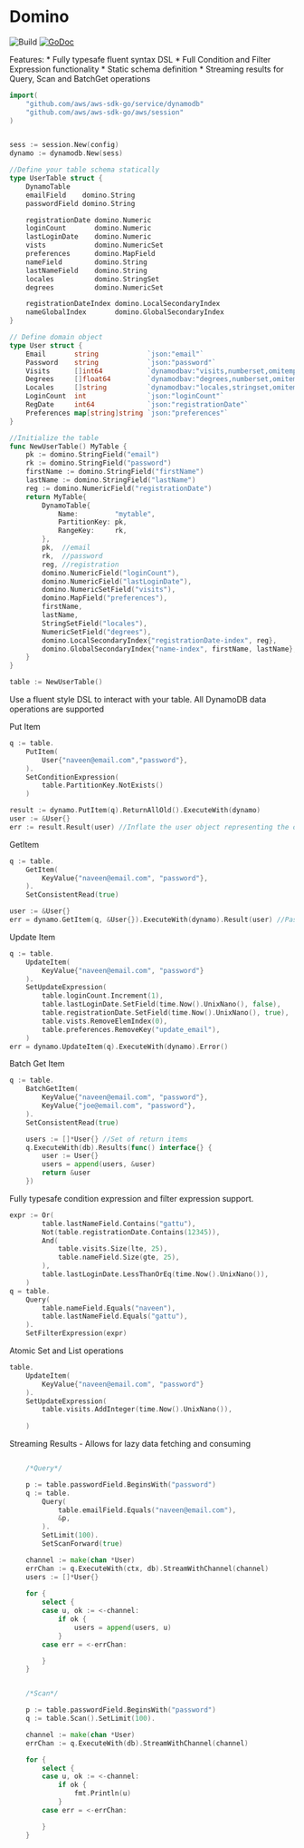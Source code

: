 # Domino
![Build](https://travis-ci.com/vsco/domino.svg?token=LzwQED4R8L5t9bYsDbah&branch=master)
[![GoDoc](https://godoc.org/github.com/vsco/domino?status.svg)](https://godoc.org/github.com/vsco/domino)


Features:
	* Fully typesafe fluent syntax DSL
	* Full Condition and Filter Expression functionality
	* Static schema definition
	* Streaming results for Query, Scan and BatchGet operations


```go
import(
	"github.com/aws/aws-sdk-go/service/dynamodb"
	"github.com/aws/aws-sdk-go/aws/session"
)


sess := session.New(config)
dynamo := dynamodb.New(sess)

//Define your table schema statically
type UserTable struct {
	DynamoTable
	emailField    domino.String
	passwordField domino.String

	registrationDate domino.Numeric
	loginCount       domino.Numeric
	lastLoginDate    domino.Numeric
	vists            domino.NumericSet
	preferences      domino.MapField
	nameField        domino.String
	lastNameField    domino.String
	locales          domino.StringSet
	degrees          domino.NumericSet

	registrationDateIndex domino.LocalSecondaryIndex
	nameGlobalIndex       domino.GlobalSecondaryIndex
}

// Define domain object
type User struct {
	Email       string            `json:"email"`
	Password    string            `json:"password"`
	Visits      []int64           `dynamodbav:"visits,numberset,omitempty"`
	Degrees     []float64         `dynamodbav:"degrees,numberset,omitempty"`
	Locales     []string          `dynamodbav:"locales,stringset,omitempty"`
	LoginCount  int               `json:"loginCount"`
	RegDate     int64             `json:"registrationDate"`
	Preferences map[string]string `json:"preferences"`
}

//Initialize the table
func NewUserTable() MyTable {
	pk := domino.StringField("email")
	rk := domino.StringField("password")
	firstName := domino.StringField("firstName")
	lastName := domino.StringField("lastName")
	reg := domino.NumericField("registrationDate")
	return MyTable{
		DynamoTable{
			Name:         "mytable",
			PartitionKey: pk,
			RangeKey:     rk,
		},
		pk,  //email
		rk,  //password
		reg, //registration
		domino.NumericField("loginCount"),
		domino.NumericField("lastLoginDate"),
		domino.NumericSetField("visits"),
		domino.MapField("preferences"),
		firstName,
		lastName,
		StringSetField("locales"),
		NumericSetField("degrees"),
		domino.LocalSecondaryIndex{"registrationDate-index", reg},
		domino.GlobalSecondaryIndex{"name-index", firstName, lastName},
	}
}

table := NewUserTable()

```

Use a fluent style DSL to interact with your table. All DynamoDB data operations are supported


Put Item
```go
q := table.
	PutItem(
		User{"naveen@email.com","password"},
	).
	SetConditionExpression(
		table.PartitionKey.NotExists()
	)

result := dynamo.PutItem(q).ReturnAllOld().ExecuteWith(dynamo)
user := &User{}
err := result.Result(user) //Inflate the user object representing the old value.
```

GetItem
```go
q := table.
	GetItem(
		KeyValue{"naveen@email.com", "password"},
	).
	SetConsistentRead(true)

user := &User{}
err = dynamo.GetItem(q, &User{}).ExecuteWith(dynamo).Result(user) //Pass in domain object template object

```
Update Item
```go
q := table.
	UpdateItem(
		KeyValue{"naveen@email.com", "password"}
	).
	SetUpdateExpression(
		table.loginCount.Increment(1),
		table.lastLoginDate.SetField(time.Now().UnixNano(), false),
		table.registrationDate.SetField(time.Now().UnixNano(), true),
		table.vists.RemoveElemIndex(0),
		table.preferences.RemoveKey("update_email"),
	)
err = dynamo.UpdateItem(q).ExecuteWith(dynamo).Error()
```

Batch Get Item
```go
q := table.
	BatchGetItem(
		KeyValue{"naveen@email.com", "password"},
		KeyValue{"joe@email.com", "password"},
	).
	SetConsistentRead(true)

	users := []*User{} //Set of return items
	q.ExecuteWith(db).Results(func() interface{} {
		user := User{}
		users = append(users, &user)
		return &user
	})
```


Fully typesafe condition expression and filter expression support.
```go
expr := Or(
		table.lastNameField.Contains("gattu"),
		Not(table.registrationDate.Contains(12345)),
		And(
			table.visits.Size(lte, 25),
			table.nameField.Size(gte, 25),
		),
		table.lastLoginDate.LessThanOrEq(time.Now().UnixNano()),
	)
q = table.
	Query(
		table.nameField.Equals("naveen"),
		table.lastNameField.Equals("gattu"),
	).
	SetFilterExpression(expr)
```

Atomic Set and List operations
```go
table.
	UpdateItem(
		KeyValue{"naveen@email.com", "password"}
	).
	SetUpdateExpression(
		table.visits.AddInteger(time.Now().UnixNano()),
		
	)


```

Streaming Results - Allows for lazy data fetching and consuming

```go

	/*Query*/

	p := table.passwordField.BeginsWith("password")
	q := table.
		Query(
			table.emailField.Equals("naveen@email.com"),
			&p,
		).
		SetLimit(100).
		SetScanForward(true)

	channel := make(chan *User)
	errChan := q.ExecuteWith(ctx, db).StreamWithChannel(channel)
	users := []*User{}
  
	for {
		select {
		case u, ok := <-channel:
			if ok {
				users = append(users, u)
			}
		case err = <-errChan:

		}
	}

```


```go

	/*Scan*/

	p := table.passwordField.BeginsWith("password")
	q := table.Scan().SetLimit(100).

	channel := make(chan *User)
	errChan := q.ExecuteWith(db).StreamWithChannel(channel)

	for {
		select {
		case u, ok := <-channel:
			if ok {
				fmt.Println(u)
			}
		case err = <-errChan:

		}
	}

```

